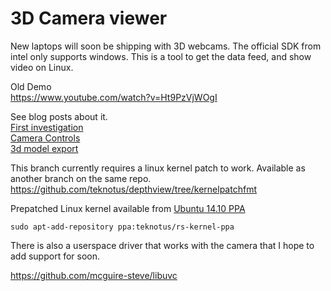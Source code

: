 # 3D Camera viewer

New laptops will soon be shipping with 3D webcams. The official SDK from intel only supports windows.
This is a tool to get the data feed, and show video on Linux. 

Old Demo  
https://www.youtube.com/watch?v=Ht9PzVjWOgI

See blog posts about it.  
[First investigation](http://solsticlipse.com/2015/01/09/intel-real-sense-camera-on-linux.html)  
[Camera Controls](http://solsticlipse.com/2015/02/10/intel-real-sense-on-linux-part-2-3d-camera-controls.html)  
[3d model export](http://solsticlipse.com/2015/03/31/intel-real-sense-3d-on-linux-macos.html)  

This branch currently requires a linux kernel patch to work.
Available as another branch on the same repo.
https://github.com/teknotus/depthview/tree/kernelpatchfmt

Prepatched Linux kernel available from [Ubuntu 14.10 PPA](https://launchpad.net/~teknotus/+archive/ubuntu/rs-kernel-ppa)

    sudo apt-add-repository ppa:teknotus/rs-kernel-ppa

There is also a userspace driver that works with the camera that I hope to add support for soon. 

https://github.com/mcguire-steve/libuvc


